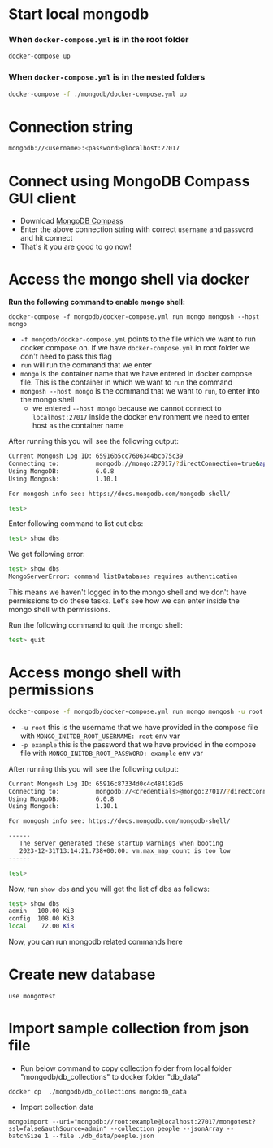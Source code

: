 # Start local mongodb

### When `docker-compose.yml` is in the root folder

```bash
docker-compose up
```

### When `docker-compose.yml` is in the nested folders

```bash
docker-compose -f ./mongodb/docker-compose.yml up
```

# Connection string

```bash
mongodb://<username>:<password>@localhost:27017
```

# Connect using MongoDB Compass GUI client

- Download [MongoDB Compass](https://www.mongodb.com/products/tools/compass)
- Enter the above connection string with correct `username` and `password` and hit connect
- That's it you are good to go now!

# Access the mongo shell via docker

**Run the following command to enable mongo shell:**

```
docker-compose -f mongodb/docker-compose.yml run mongo mongosh --host mongo
```

- `-f mongodb/docker-compose.yml` points to the file which we want to run docker compose on. If we have `docker-compose.yml` in root folder we don't need to pass this flag
- `run` will run the command that we enter
- `mongo` is the container name that we have entered in docker compose file. This is the container in which we want to `run` the command
- `mongosh --host mongo` is the command that we want to `run`, to enter into the mongo shell
  - we entered `--host mongo` because we cannot connect to `localhost:27017` inside the docker environment we need to enter host as the container name

After running this you will see the following output:

```bash
Current Mongosh Log ID: 65916b5cc7606344bcb75c39
Connecting to:          mongodb://mongo:27017/?directConnection=true&appName=mongosh+1.10.1
Using MongoDB:          6.0.8
Using Mongosh:          1.10.1

For mongosh info see: https://docs.mongodb.com/mongodb-shell/

test>
```

Enter following command to list out dbs:

```bash
test> show dbs
```

We get following error:

```bash
test> show dbs
MongoServerError: command listDatabases requires authentication
```

This means we haven't logged in to the mongo shell and we don't have permissions to do these tasks. Let's see how we can enter inside the mongo shell with permissions.

Run the following command to quit the mongo shell:

```bash
test> quit
```

# Access mongo shell with permissions

```bash
docker-compose -f mongodb/docker-compose.yml run mongo mongosh -u root -p example --host mongo
```

- `-u root` this is the username that we have provided in the compose file with `MONGO_INITDB_ROOT_USERNAME: root` env var
- `-p example` this is the password that we have provided in the compose file with `MONGO_INITDB_ROOT_PASSWORD: example` env var

After running this you will see the following output:

```bash
Current Mongosh Log ID: 65916c87334d0c4c484182d6
Connecting to:          mongodb://<credentials>@mongo:27017/?directConnection=true&appName=mongosh+1.10.1
Using MongoDB:          6.0.8
Using Mongosh:          1.10.1

For mongosh info see: https://docs.mongodb.com/mongodb-shell/

------
   The server generated these startup warnings when booting
   2023-12-31T13:14:21.738+00:00: vm.max_map_count is too low
------

test>
```

Now, run `show dbs` and you will get the list of dbs as follows:

```bash
test> show dbs
admin   100.00 KiB
config  108.00 KiB
local    72.00 KiB
```

Now, you can run mongodb related commands here

# Create new database

```
use mongotest
```

# Import sample collection from json file

- Run below command to copy collection folder from local folder "mongodb/db_collections" to docker folder "db_data"

```
docker cp  ./mongodb/db_collections mongo:db_data
```

- Import collection data

```
mongoimport --uri="mongodb://root:example@localhost:27017/mongotest?ssl=false&authSource=admin" --collection people --jsonArray --batchSize 1 --file ./db_data/people.json
```
